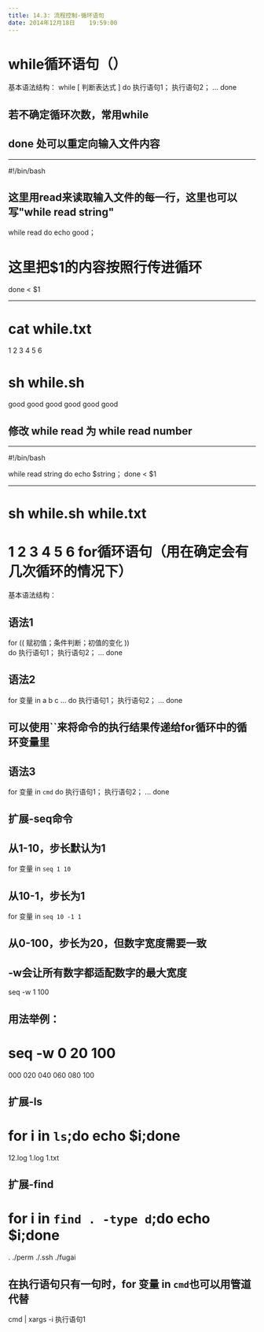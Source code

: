 ```yaml
---
title: 14.3: 流程控制-循环语句
date: 2014年12月18日	 19:59:00
---
```

 
while循环语句（）
==========================================
基本语法结构：
while [ 判断表达式 ]
do
执行语句1；
执行语句2；
...
done
## 若不确定循环次数，常用while
 
## done 处可以重定向输入文件内容
*****************************************
#!/bin/bash
 
## 这里用read来读取输入文件的每一行，这里也可以写"while read string"
while read
do
        echo good；
# 这里把$1的内容按照行传进循环
done < $1                
*****************************************
# cat while.txt
1
2
3
4
5
6
# sh while.sh
good
good
good
good
good
good
 
## 修改 while read 为 while read number
*****************************************
#!/bin/bash
 
while read string
do
    echo $string；
done < $1
*****************************************
# sh while.sh while.txt
1
2
3
4
5
6 
for循环语句（用在确定会有几次循环的情况下）
==========================================
基本语法结构：
## 语法1
for (( 赋初值；条件判断；初值的变化 ))  
do
执行语句1；
执行语句2；
...
done
 
## 语法2
for 变量 in a b c ...
do
执行语句1；
执行语句2；
...
done
 
 
## 可以使用``来将命令的执行结果传递给for循环中的循环变量里
## 语法3
for 变量 in `cmd`
do
执行语句1；
执行语句2；
...
done
 
## 扩展-seq命令
## 从1-10，步长默认为1
for 变量 in `seq 1 10`
 
## 从10-1，步长为1
for 变量 in `seq 10 -1 1`
 
## 从0-100，步长为20，但数字宽度需要一致
## -w会让所有数字都适配数字的最大宽度
seq -w 1 100
## 用法举例：
# seq -w 0 20 100
000
020
040
060
080
100
 
## 扩展-ls
# for i in `ls`;do echo $i;done
12.log
1.log
1.txt
 
## 扩展-find
# for i in `find . -type d`;do echo $i;done
.
./perm
./.ssh
./fugai
 
## 在执行语句只有一句时，for 变量 in `cmd`也可以用管道代替
cmd | xargs -i 执行语句1
